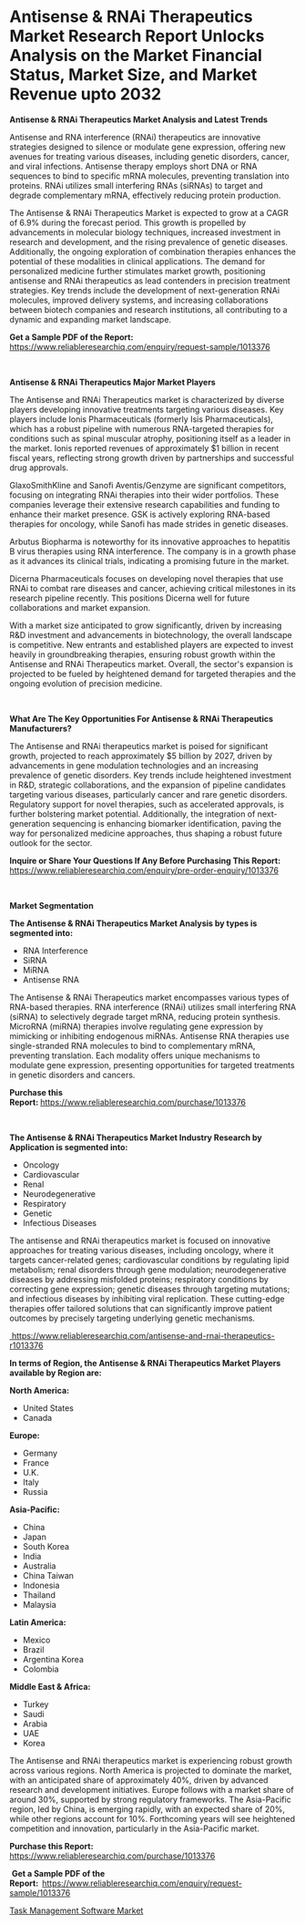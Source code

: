 <p><h1>Antisense & RNAi Therapeutics Market Research Report Unlocks Analysis on the Market Financial Status, Market Size, and Market Revenue upto 2032</h1></p><p><strong>Antisense & RNAi Therapeutics Market Analysis and Latest Trends</strong></p>
<p><p>Antisense and RNA interference (RNAi) therapeutics are innovative strategies designed to silence or modulate gene expression, offering new avenues for treating various diseases, including genetic disorders, cancer, and viral infections. Antisense therapy employs short DNA or RNA sequences to bind to specific mRNA molecules, preventing translation into proteins. RNAi utilizes small interfering RNAs (siRNAs) to target and degrade complementary mRNA, effectively reducing protein production.</p><p>The Antisense & RNAi Therapeutics Market is expected to grow at a CAGR of 6.9% during the forecast period. This growth is propelled by advancements in molecular biology techniques, increased investment in research and development, and the rising prevalence of genetic diseases. Additionally, the ongoing exploration of combination therapies enhances the potential of these modalities in clinical applications. The demand for personalized medicine further stimulates market growth, positioning antisense and RNAi therapeutics as lead contenders in precision treatment strategies. Key trends include the development of next-generation RNAi molecules, improved delivery systems, and increasing collaborations between biotech companies and research institutions, all contributing to a dynamic and expanding market landscape.</p></p>
<p><strong>Get a Sample PDF of the Report:&nbsp;</strong> <a href="https://www.reliableresearchiq.com/enquiry/request-sample/1013376?utm_campaign=2180&utm_medium=2&utm_source=Github&utm_content=ia&utm_term=06032025&utm_id=antisense-rnai-therapeutics">https://www.reliableresearchiq.com/enquiry/request-sample/1013376</a></p>
<p>&nbsp;</p>
<p><strong>Antisense & RNAi Therapeutics Major Market Players</strong></p>
<p><p>The Antisense and RNAi Therapeutics market is characterized by diverse players developing innovative treatments targeting various diseases. Key players include Ionis Pharmaceuticals (formerly Isis Pharmaceuticals), which has a robust pipeline with numerous RNA-targeted therapies for conditions such as spinal muscular atrophy, positioning itself as a leader in the market. Ionis reported revenues of approximately $1 billion in recent fiscal years, reflecting strong growth driven by partnerships and successful drug approvals.</p><p>GlaxoSmithKline and Sanofi Aventis/Genzyme are significant competitors, focusing on integrating RNAi therapies into their wider portfolios. These companies leverage their extensive research capabilities and funding to enhance their market presence. GSK is actively exploring RNA-based therapies for oncology, while Sanofi has made strides in genetic diseases.</p><p>Arbutus Biopharma is noteworthy for its innovative approaches to hepatitis B virus therapies using RNA interference. The company is in a growth phase as it advances its clinical trials, indicating a promising future in the market.</p><p>Dicerna Pharmaceuticals focuses on developing novel therapies that use RNAi to combat rare diseases and cancer, achieving critical milestones in its research pipeline recently. This positions Dicerna well for future collaborations and market expansion.</p><p>With a market size anticipated to grow significantly, driven by increasing R&D investment and advancements in biotechnology, the overall landscape is competitive. New entrants and established players are expected to invest heavily in groundbreaking therapies, ensuring robust growth within the Antisense and RNAi Therapeutics market. Overall, the sector's expansion is projected to be fueled by heightened demand for targeted therapies and the ongoing evolution of precision medicine.</p></p>
<p>&nbsp;</p>
<p><strong>What Are The Key Opportunities For Antisense & RNAi Therapeutics Manufacturers?</strong></p>
<p><p>The Antisense and RNAi therapeutics market is poised for significant growth, projected to reach approximately $5 billion by 2027, driven by advancements in gene modulation technologies and an increasing prevalence of genetic disorders. Key trends include heightened investment in R&D, strategic collaborations, and the expansion of pipeline candidates targeting various diseases, particularly cancer and rare genetic disorders. Regulatory support for novel therapies, such as accelerated approvals, is further bolstering market potential. Additionally, the integration of next-generation sequencing is enhancing biomarker identification, paving the way for personalized medicine approaches, thus shaping a robust future outlook for the sector.</p></p>
<p><strong>Inquire or Share Your Questions If Any Before Purchasing This Report:</strong> <a href="https://www.reliableresearchiq.com/enquiry/pre-order-enquiry/1013376?utm_campaign=2180&utm_medium=2&utm_source=Github&utm_content=ia&utm_term=06032025&utm_id=antisense-rnai-therapeutics">https://www.reliableresearchiq.com/enquiry/pre-order-enquiry/1013376</a></p>
<p>&nbsp;</p>
<p><strong>Market Segmentation</strong></p>
<p><strong>The Antisense & RNAi Therapeutics Market Analysis by types is segmented into:</strong></p>
<p><ul><li>RNA Interference</li><li>SiRNA</li><li>MiRNA</li><li>Antisense RNA</li></ul></p>
<p><p>The Antisense & RNAi Therapeutics market encompasses various types of RNA-based therapies. RNA interference (RNAi) utilizes small interfering RNA (siRNA) to selectively degrade target mRNA, reducing protein synthesis. MicroRNA (miRNA) therapies involve regulating gene expression by mimicking or inhibiting endogenous miRNAs. Antisense RNA therapies use single-stranded RNA molecules to bind to complementary mRNA, preventing translation. Each modality offers unique mechanisms to modulate gene expression, presenting opportunities for targeted treatments in genetic disorders and cancers.</p></p>
<p><strong>Purchase this Report:&nbsp;</strong><a href="https://www.reliableresearchiq.com/purchase/1013376?utm_campaign=2180&utm_medium=2&utm_source=Github&utm_content=ia&utm_term=06032025&utm_id=antisense-rnai-therapeutics">https://www.reliableresearchiq.com/purchase/1013376</a></p>
<p>&nbsp;</p>
<p><strong>The Antisense & RNAi Therapeutics Market Industry Research by Application is segmented into:</strong></p>
<p><ul><li>Oncology</li><li>Cardiovascular</li><li>Renal</li><li>Neurodegenerative</li><li>Respiratory</li><li>Genetic</li><li>Infectious Diseases</li></ul></p>
<p><p>The antisense and RNAi therapeutics market is focused on innovative approaches for treating various diseases, including oncology, where it targets cancer-related genes; cardiovascular conditions by regulating lipid metabolism; renal disorders through gene modulation; neurodegenerative diseases by addressing misfolded proteins; respiratory conditions by correcting gene expression; genetic diseases through targeting mutations; and infectious diseases by inhibiting viral replication. These cutting-edge therapies offer tailored solutions that can significantly improve patient outcomes by precisely targeting underlying genetic mechanisms.</p></p>
<p><a href="https://www.reliableresearchiq.com/antisense-and-rnai-therapeutics-r1013376?utm_campaign=2180&utm_medium=2&utm_source=Github&utm_content=ia&utm_term=06032025&utm_id=antisense-rnai-therapeutics">&nbsp;https://www.reliableresearchiq.com/antisense-and-rnai-therapeutics-r1013376</a></p>
<p><strong>In terms of Region, the Antisense & RNAi Therapeutics Market Players available by Region are:</strong></p>
<p>
    <p> <strong> North America: </strong>
        <ul>
            <li>United States</li>
            <li>Canada</li>
        </ul>
        </p> 
    <p> <strong> Europe: </strong>
        <ul>
            <li>Germany</li>
            <li>France</li>
            <li>U.K.</li>
            <li>Italy</li>
            <li>Russia</li>
        </ul>
        </p> 
    <p> <strong> Asia-Pacific: </strong>
        <ul>
            <li>China</li>
            <li>Japan</li>
            <li>South Korea</li>
            <li>India</li>
            <li>Australia</li>
            <li>China Taiwan</li>
            <li>Indonesia</li>
            <li>Thailand</li>
            <li>Malaysia</li>
        </ul>
        </p> 
    <p> <strong> Latin America: </strong>
        <ul>
            <li>Mexico</li>
            <li>Brazil</li>
            <li>Argentina Korea</li>
            <li>Colombia</li>
        </ul>
        </p> 
    <p> <strong> Middle East & Africa: </strong>
        <ul>
            <li>Turkey</li>
            <li>Saudi</li>
            <li>Arabia</li>
            <li>UAE</li>
            <li>Korea</li>
        </ul>
    </p>
    </p>
<p><p>The Antisense and RNAi therapeutics market is experiencing robust growth across various regions. North America is projected to dominate the market, with an anticipated share of approximately 40%, driven by advanced research and development initiatives. Europe follows with a market share of around 30%, supported by strong regulatory frameworks. The Asia-Pacific region, led by China, is emerging rapidly, with an expected share of 20%, while other regions account for 10%. Forthcoming years will see heightened competition and innovation, particularly in the Asia-Pacific market.</p></p>
<p><strong>Purchase this Report: </strong><a href="https://www.reliableresearchiq.com/purchase/1013376?utm_campaign=2180&utm_medium=2&utm_source=Github&utm_content=ia&utm_term=06032025&utm_id=antisense-rnai-therapeutics">https://www.reliableresearchiq.com/purchase/1013376</a></p>
<p>&nbsp;<strong>Get a Sample PDF of the Report:&nbsp;&nbsp;</strong><a href="https://www.reliableresearchiq.com/enquiry/request-sample/1013376?utm_campaign=2180&utm_medium=2&utm_source=Github&utm_content=ia&utm_term=06032025&utm_id=antisense-rnai-therapeutics">https://www.reliableresearchiq.com/enquiry/request-sample/1013376</a></p>
<p><strong></strong></p>
<p><p><a href="https://github.com/marlanamarvn/Market-Research-Report-List-1/blob/main/task-management-software-market.md?utm_campaign=2180&utm_medium=2&utm_source=Github&utm_content=ia&utm_term=06032025&utm_id=antisense-rnai-therapeutics">Task Management Software Market</a></p></p>